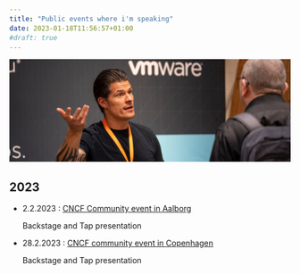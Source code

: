 ```yaml
---
title: "Public events where i'm speaking"
date: 2023-01-18T11:56:57+01:00
#draft: true
---
```


![Header](events.jpg)

## 2023

- 2.2.2023 : [CNCF Community event in Aalborg](https://community.cncf.io/events/details/cncf-aalborg-presents-how-to-pave-paths-for-developers-and-ops-with-backstagetap-cartographer/)

    Backstage and Tap presentation

- 28.2.2023 : [CNCF community event in Copenhagen](https://community.cncf.io/events/details/cncf-copenhagen-presents-secure-and-manage-your-kubernetes-platform-like-a-pro/)

    Backstage and Tap presentation

